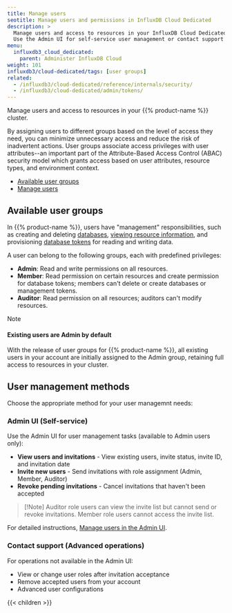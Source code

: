 ```yaml
---
title: Manage users
seotitle: Manage users and permissions in InfluxDB Cloud Dedicated
description: >
  Manage users and access to resources in your InfluxDB Cloud Dedicated cluster.
  Use the Admin UI for self-service user management or contact support for advanced operations
menu:
  influxdb3_cloud_dedicated:
    parent: Administer InfluxDB Cloud
weight: 101
influxdb3/cloud-dedicated/tags: [user groups]
related:
  - /influxdb3/cloud-dedicated/reference/internals/security/
  - /influxdb3/cloud-dedicated/admin/tokens/ 
---
```


Manage users and access to resources in your {{% product-name %}} cluster.

By assigning users to different groups based on the level of access they need,
you can minimize unnecessary access and reduce the risk of inadvertent
actions.
User groups associate access privileges with user attributes--an important part of the
Attribute-Based Access Control (ABAC) security model which grants access based on
user attributes, resource types, and environment context.

- [Available user groups](#available-user-groups)
- [Manage users](#manage-users)

## Available user groups

In {{% product-name %}}, users have "management" responsibilities, such as creating and 
deleting [databases](/influxdb3/cloud-dedicated/admin/databases/), [viewing resource information](/influxdb3/cloud-dedicated/admin/monitor-your-cluster/), and provisioning
[database tokens](/influxdb3/cloud-dedicated/admin/tokens/database/) for reading and writing data. 

A user can belong to the following groups, each with predefined privileges:

- **Admin**: Read and write permissions on all resources.
- **Member**: Read permission on certain resources and create permission for
  database tokens; members can't delete or create databases or management tokens.
- **Auditor**: Read permission on all resources; auditors can't modify resources.

> [!Note]
> #### Existing users are Admin by default
> 
> With the release of user groups for {{% product-name %}}, all existing users
> in your account are initially assigned to the Admin group, retaining full
> access to resources in your cluster.

## User management methods

Choose the appropriate method for your user managemnt needs:

### Admin UI (Self-service)
Use the Admin UI for user management tasks (available to Admin users only):

- **View users and invitations** - View existing users, invite status, invite ID, and invitation date
- **Invite new users** - Send invitations with role assignment (Admin, Member, Auditor)
- **Revoke pending invitations** - Cancel invitations that haven't been accepted

> [!Note]  Auditor role users can view the invite list but cannot send or revoke invitations. Member role users cannot access the invite list.

For detailed instructions, [Manage users in the Admin UI](/influxdb3/cloud-dedicated/admin/users/admin-ui/).

### Contact support (Advanced operations)
For operations not available in the Admin UI:

- View or change user roles after invitation acceptance
- Remove accepted users from your account
- Advanced user configurations

{{< children >}}